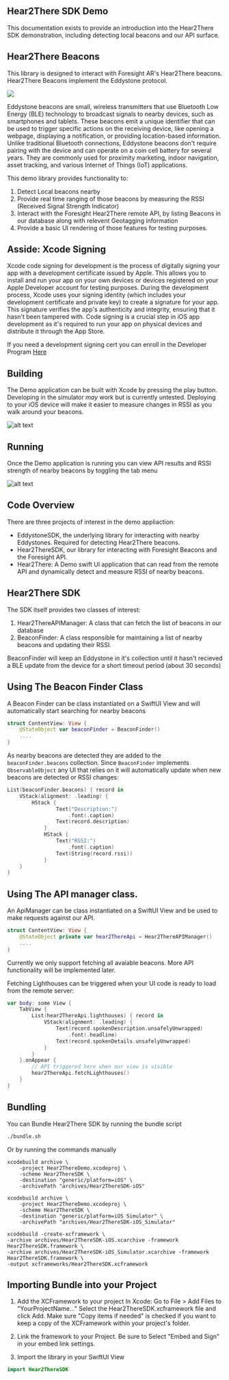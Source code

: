 ## Hear2There SDK Demo

This documentation exists to provide an introduction into the Hear2There SDK demonstration, including detecting local beacons and our API surface. 


## Hear2There Beacons
This library is designed to interact with Foresight AR's Hear2There beacons. Hear2There Beacons implement the Eddystone protocol.

![](https://shop.foresightar.com/cdn/shop/files/mbm02cl_480x480.png?v=1692502982)

Eddystone beacons are small, wireless transmitters that use Bluetooth Low Energy (BLE) technology to broadcast signals to nearby devices, such as smartphones and tablets. These beacons emit a unique identifier that can be used to trigger specific actions on the receiving device, like opening a webpage, displaying a notification, or providing location-based information. Unlike traditional Bluetooth connections, Eddystone beacons don't require pairing with the device and can operate on a coin cell battery for several years. They are commonly used for proximity marketing, indoor navigation, asset tracking, and various Internet of Things (IoT) applications.


This demo library provides functionality to:

1) Detect Local beacons nearby
2) Provide real time ranging of those beacons by measuring the RSSI (Received Signal Strength Indicator)
3) Interact with the Foresight Hear2There remote API, by listing Beacons in our database along with relevent Geotagging information
4) Provide a basic UI rendering of those features for testing purposes.


## Asside: Xcode Signing
Xcode code signing for development is the process of digitally signing your app with a development certificate issued by Apple. This allows you to install and run your app on your own devices or devices registered on your Apple Developer account for testing purposes.  During the development process, Xcode uses your signing identity (which includes your development certificate and private key) to create a signature for your app. This signature verifies the app's authenticity and integrity, ensuring that it hasn't been tampered with.  Code signing is a crucial step in iOS app development as it's required to run your app on physical devices and distribute it through the App Store.

If you need a development signing cert you can enroll in the Developer Program [Here](https://developer.apple.com/programs/enroll/)


## Building 
The Demo application can be built with Xcode by pressing the play button. Developing in the simulator *may* work but is currently untested. Deploying to your iOS device will make it easier to measure changes in RSSI as you walk around your beacons.

![alt text](docs/xcode.png)


## Running
Once the Demo application is running you can view API results and RSSI strength of nearby beacons by toggling the tab menu

![alt text](docs/ios.png)


## Code Overview
There are three projects of interest in the demo appliaction:

* EddystoneSDK, the underlying library for interacting with nearby Eddystones. Required for detecting Hear2There beacons.
* Hear2ThereSDK, our library for interacting with Foresight Beacons and the Foresight API.
* Hear2There: A Demo swift UI application that can read from the remote API and dynamically detect and measure RSSI of nearby beacons.


## Hear2There SDK
The SDK itself provides two classes of interest:
1) Hear2ThereAPIManager: A class that can fetch the list of beacons in our database
2) BeaconFinder: A class responsible for maintaining a list of nearby beacons and updating their RSSI.

BeaconFinder will keep an Eddystone in it's collection until it hasn't recieved a BLE update from the device for a short timeout period (about 30 seconds)


## Using The Beacon Finder Class
A Beacon Finder can be class instantiated on a SwiftUI View and will automatically start searching for nearby beacons

```swift
struct ContentView: View {
    @StateObject var beaconFinder = BeaconFinder()
    ....
}
```

As nearby beacons are detected they are added to the `beaconFinder.beacons` collection. Since `BeaconFinder` implements `ObservableObject` any UI that relies on it will automatically update when new beacons are detected or RSSI changes:

```swift
List(beaconFinder.beacons) { record in
    VStack(alignment: .leading) {
        HStack {
                Text("Description:")
                    .font(.caption)
                Text(record.description)
            }
            HStack {
                Text("RSSI:")
                    .font(.caption)
                Text(String(record.rssi))
            }
    }
}
```

## Using The API manager class. 
An ApiManager can be class instantiated on a SwiftUI View and be used to make requests against our API. 

```swift
struct ContentView: View {
    @StateObject private var hear2ThereApi = Hear2ThereAPIManager()
    ....
}
```

Currently we only support fetching all avaiable beacons. More API functionality will be implemented later.


Fetching Lighthouses can be triggered when your UI code is ready to load from the remote server:

```swift
var body: some View {
    TabView {
        List(hear2ThereApi.lighthouses) { record in
            VStack(alignment: .leading) {
                Text(record.spokenDescription.unsafelyUnwrapped)
                    .font(.headline)
                Text(record.spokenDetails.unsafelyUnwrapped)
            }
        }
    }.onAppear {
        // API triggered here when our view is visible
        hear2ThereApi.fetchLighthouses()
    }
}
```


## Bundling
You can Bundle Hear2There SDK by running the bundle script

```sh
./bundle.sh
```
Or by running the commands manually
```
xcodebuild archive \
    -project Hear2ThereDemo.xcodeproj \
    -scheme Hear2ThereSDK \
    -destination "generic/platform=iOS" \
    -archivePath "archives/Hear2ThereSDK-iOS"

xcodebuild archive \
    -project Hear2ThereDemo.xcodeproj \
    -scheme Hear2ThereSDK \
    -destination "generic/platform=iOS Simulator" \
    -archivePath "archives/Hear2ThereSDK-iOS_Simulator"

xcodebuild -create-xcframework \
-archive archives/Hear2ThereSDK-iOS.xcarchive -framework Hear2ThereSDK.framework \
-archive archives/Hear2ThereSDK-iOS_Simulator.xcarchive -framework Hear2ThereSDK.framework \
-output xcframeworks/Hear2ThereSDK.xcframework
```


## Importing Bundle into your Project
1. Add the XCFramework to your project
    In Xcode:
    Go to File > Add Files to "YourProjectName..."
    Select the Hear2ThereSDK.xcframework file and click Add.
    Make sure "Copy items if needed" is checked if you want to keep a copy of the XCFramework within your project's folder.

2. Link the framework to your Project. Be sure to Select "Embed and Sign" in your embed link settings.

3. Import the library in your SwiftUI View
```swift
import Hear2ThereSDK
```